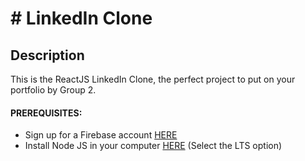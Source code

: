 # # LinkedIn Clone 

## Description
This is the ReactJS LinkedIn Clone, the perfect project to put on your portfolio by Group 2.

#### PREREQUISITES:
- Sign up for a Firebase account <a href='https://firebase.google.com'>HERE</a>
- Install Node JS in your computer <a href='https://nodejs.org/en/'>HERE</a> (Select the LTS option)
